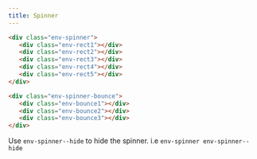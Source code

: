 ```yaml
---
title: Spinner
---
```


```html
<div class="env-spinner">
   <div class="env-rect1"></div>
   <div class="env-rect2"></div>
   <div class="env-rect3"></div>
   <div class="env-rect4"></div>
   <div class="env-rect5"></div>
</div>
```

```html
<div class="env-spinner-bounce">
   <div class="env-bounce1"></div>
   <div class="env-bounce2"></div>
   <div class="env-bounce3"></div>
</div>
```

Use `env-spinner--hide` to hide the spinner. i.e `env-spinner env-spinner--hide`
